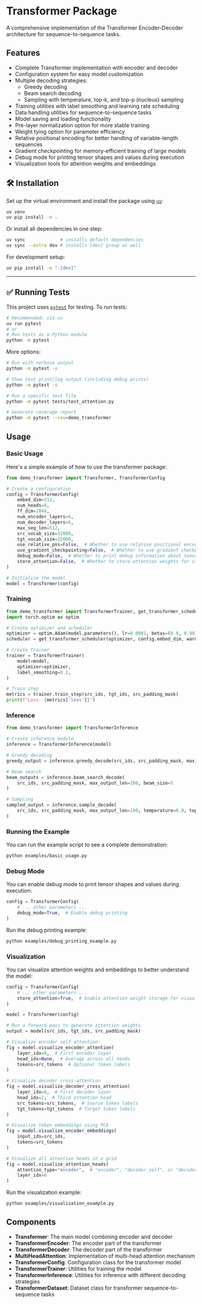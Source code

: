 # Transformer Package

A comprehensive implementation of the Transformer Encoder-Decoder architecture for sequence-to-sequence tasks.

## Features

- Complete Transformer implementation with encoder and decoder
- Configuration system for easy model customization
- Multiple decoding strategies:
  - Greedy decoding
  - Beam search decoding
  - Sampling with temperature, top-k, and top-p (nucleus) sampling
- Training utilities with label smoothing and learning rate scheduling
- Data handling utilities for sequence-to-sequence tasks
- Model saving and loading functionality
- Pre-layer normalization option for more stable training
- Weight tying option for parameter efficiency
- Relative positional encoding for better handling of variable-length sequences
- Gradient checkpointing for memory-efficient training of large models
- Debug mode for printing tensor shapes and values during execution
- Visualization tools for attention weights and embeddings

## 🛠️ Installation

Set up the virtual environment and install the package using [`uv`](https://github.com/astral-sh/uv):

```bash
uv venv
uv pip install -e .
```

Or install all dependencies in one step:

```bash
uv sync             # installs default dependencies
uv sync --extra dev # installs [dev] group as well
```

For development setup:

```bash
uv pip install -e ".[dev]"
```

---

## ✅ Running Tests

This project uses [`pytest`](https://docs.pytest.org/) for testing. To run tests:

```bash
# Recommended: via uv
uv run pytest
# or
# Run tests as a Python module
python -m pytest
```

More options:

```bash
# Run with verbose output
python -m pytest -v

# Show test print/log output (including debug prints)
python -m pytest -s

# Run a specific test file
python -m pytest tests/test_attention.py

# Generate coverage report
python -m pytest --cov=demo_transformer
```

## Usage

### Basic Usage

Here's a simple example of how to use the transformer package:

```python
from demo_transformer import Transformer, TransformerConfig

# Create a configuration
config = TransformerConfig(
    embed_dim=512,
    num_heads=8,
    ff_dim=2048,
    num_encoder_layers=6,
    num_decoder_layers=6,
    max_seq_len=512,
    src_vocab_size=32000,
    tgt_vocab_size=32000,
    use_relative_pos=False,  # Whether to use relative positional encoding
    use_gradient_checkpointing=False,  # Whether to use gradient checkpointing
    debug_mode=False,  # Whether to print debug information about tensors
    store_attention=False,  # Whether to store attention weights for visualization
)

# Initialize the model
model = Transformer(config)
```

### Training

```python
from demo_transformer import TransformerTrainer, get_transformer_scheduler
import torch.optim as optim

# Create optimizer and scheduler
optimizer = optim.Adam(model.parameters(), lr=0.0001, betas=(0.9, 0.98), eps=1e-9)
scheduler = get_transformer_scheduler(optimizer, config.embed_dim, warmup_steps=4000)

# Create trainer
trainer = TransformerTrainer(
    model=model,
    optimizer=optimizer,
    label_smoothing=0.1,
)

# Train step
metrics = trainer.train_step(src_ids, tgt_ids, src_padding_mask)
print(f"Loss: {metrics['loss']}")
```

### Inference

```python
from demo_transformer import TransformerInference

# Create inference module
inference = TransformerInference(model)

# Greedy decoding
greedy_output = inference.greedy_decode(src_ids, src_padding_mask, max_output_len=100)

# Beam search
beam_outputs = inference.beam_search_decode(
    src_ids, src_padding_mask, max_output_len=100, beam_size=5
)

# Sampling
sampled_output = inference.sample_decode(
    src_ids, src_padding_mask, max_output_len=100, temperature=0.8, top_k=50, top_p=0.9
)
```

### Running the Example

You can run the example script to see a complete demonstration:

```bash
python examples/basic_usage.py
```

### Debug Mode

You can enable debug mode to print tensor shapes and values during execution:

```python
config = TransformerConfig(
    # ... other parameters ...
    debug_mode=True,  # Enable debug printing
)
```

Run the debug printing example:

```bash
python examples/debug_printing_example.py
```

### Visualization

You can visualize attention weights and embeddings to better understand the model:

```python
config = TransformerConfig(
    # ... other parameters ...
    store_attention=True,  # Enable attention weight storage for visualization
)

model = Transformer(config)

# Run a forward pass to generate attention weights
output = model(src_ids, tgt_ids, src_padding_mask)

# Visualize encoder self-attention
fig = model.visualize_encoder_attention(
    layer_idx=0,  # First encoder layer
    head_idx=None,  # Average across all heads
    tokens=src_tokens  # Optional token labels
)

# Visualize decoder cross-attention
fig = model.visualize_decoder_cross_attention(
    layer_idx=0,  # First decoder layer
    head_idx=2,  # Third attention head
    src_tokens=src_tokens,  # Source token labels
    tgt_tokens=tgt_tokens  # Target token labels
)

# Visualize token embeddings using PCA
fig = model.visualize_encoder_embeddings(
    input_ids=src_ids,
    tokens=src_tokens
)

# Visualize all attention heads in a grid
fig = model.visualize_attention_heads(
    attention_type="encoder",  # "encoder", "decoder_self", or "decoder_cross"
    layer_idx=0
)
```

Run the visualization example:

```bash
python examples/visualization_example.py
```

## Components

- **Transformer**: The main model combining encoder and decoder
- **TransformerEncoder**: The encoder part of the transformer
- **TransformerDecoder**: The decoder part of the transformer
- **MultiHeadAttention**: Implementation of multi-head attention mechanism
- **TransformerConfig**: Configuration class for the transformer model
- **TransformerTrainer**: Utilities for training the model
- **TransformerInference**: Utilities for inference with different decoding strategies
- **TransformerDataset**: Dataset class for transformer sequence-to-sequence tasks

